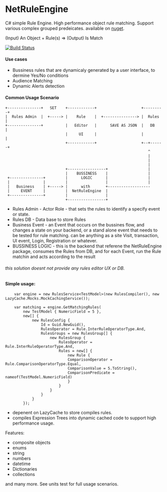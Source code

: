  NetRuleEngine
 ==============
C# simple Rule Engine. High performance object rule matching. Support various complex grouped predeicates.
available on [nuget](https://www.nuget.org/packages/NetRuleEngine/).

(Input) An Object + Rule(s) => (Output) Is Match

[![Build Status](https://travis-ci.com/AmirSasson/NetRuleEngine.svg?branch=main)](https://travis-ci.com/AmirSasson/NetRuleEngine)

#### Use cases
- Bussiness rules that are dynamicaly generated by a user interface, to dermine Yes/No conditions
- Audience Matching
- Dynamic Alerts detection

#### Common Usage Scenario
```
+---------------+   SET    +------------+                    +---------+
|  Rules Admin  |  +-----> |    Rule    |  +---------------> |  Rules  |
+---------------+          |   Editor   |      SAVE AS JSON  |   DB    |
                           |     UI     |                    |         |
                           +------------+                    +--+------+
                                                                ^
                                                                |
                                                                |
                                                                |
                           +-----------------+                  |
                           |    BUSSINESS    |                  |
 +---------------+         |      LOGIC      |                  |
 |               |         |                 |                  |
 |   Business    | +-----> |      with       +-------------------
 |     EVENT     |         |  NetRuleEngine  |
 +---------------+         |                 |
                           +-----------------+
```
* Rules Admin - Actor Role - that sets the rules to identify a specify event or state.
* Rules DB - Data base to store Rules
* Business Event - an Event that occurs on the bussines flow, and changes a state on your backend, or a stand alone event that needs to be tested for rule matching. can be anything as a site Visit, transaction, UI event, Login, Registration or whatever.
* BUSSINESS LOGIC - this is the backend that referene the NetRuleEngine package, consumes the Rules from DB, and for each Event, run the Rule matchin and acts according to the result

###### this solution doesnt not provide any rules editor UX or DB.

#### Simple usage:

```
    var engine = new RulesService<TestModel>(new RulesCompiler(), new LazyCache.Mocks.MockCachingService());
            
    var matching = engine.GetMatchingRules(
        new TestModel { NumericField = 5 },
        new[] {
            new RulesConfig {
                Id = Guid.NewGuid(),
                RulesOperator = Rule.InterRuleOperatorType.And,
                RulesGroups = new RulesGroup[] {
                    new RulesGroup {
                        RulesOperator = Rule.InterRuleOperatorType.And,
                        Rules = new[] {
                            new Rule { 
                            ComparisonOperator = Rule.ComparisonOperatorType.Equal,
                            ComparisonValue = 5.ToString(),
                            ComparisonPredicate = nameof(TestModel.NumericField) 
                            }
                        }
                    }
                }
            }
        });
```

- depenent on LazyCache to store compiles rules.
- compiles Expression Trees into dynamic cached code to support high performance usage.

Features:
- composite objects
- enums
- string
- numbers
- datetime
- Dictionaries
- collections

and many more. See units test for full usage scenarios.
